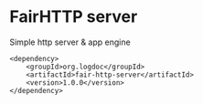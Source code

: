 # FairHTTP server

Simple http server & app engine

    <dependency>
        <groupId>org.logdoc</groupId>
        <artifactId>fair-http-server</artifactId>
        <version>1.0.0</version>
    </dependency>

